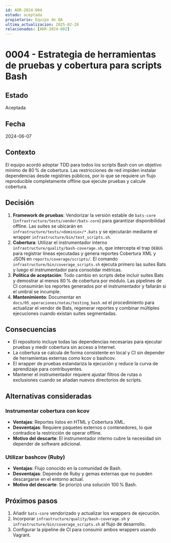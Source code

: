 ```yaml
---
id: ADR-2024-004
estado: aceptada
propietario: Equipo de QA
ultima_actualizacion: 2025-02-20
relacionados: [ADR-2024-002]
---
```

# 0004 - Estrategia de herramientas de pruebas y cobertura para scripts Bash

## Estado
Aceptada

## Fecha
2024-06-07

## Contexto

El equipo acordó adoptar TDD para todos los scripts Bash con un objetivo mínimo
de 80 % de cobertura. Las restricciones de red impiden instalar dependencias desde
registries públicos, por lo que se requiere un flujo reproducible completamente
offline que ejecute pruebas y calcule cobertura.

## Decisión

1. **Framework de pruebas**: Vendorizar la versión estable de `bats-core`
   (`infrastructure/tests/vendor/bats-core`) para garantizar disponibilidad offline. Las suites se
   ubicarán en `infrastructure/tests/<dominio>/*.bats` y se ejecutarán mediante el wrapper
   `infrastructure/bin/test_scripts.sh`.
2. **Cobertura**: Utilizar el instrumentador interno `infrastructure/quality/bash-coverage.sh`,
   que intercepta el trap `DEBUG` para registrar líneas ejecutadas y genera reportes
   Cobertura XML y JSON en `reports/coverage/scripts/`. El comando
   `infrastructure/bin/coverage_scripts.sh` ejecuta primero las suites Bats y luego el
   instrumentador para consolidar métricas.
3. **Política de aceptación**: Todo cambio en scripts debe incluir suites Bats y
   demostrar al menos 80 % de cobertura por módulo. Las pipelines de CI consumirán
   los reportes generados por el instrumentador y fallarán si el umbral se incumple.
4. **Mantenimiento**: Documentar en `docs/05_operaciones/notas/testing_bash.md` el
   procedimiento para actualizar el vendor de Bats, regenerar reportes y combinar
   múltiples ejecuciones cuando existan suites segmentadas.

## Consecuencias

- El repositorio incluye todas las dependencias necesarias para ejecutar pruebas y
  medir cobertura sin acceso a Internet.
- La cobertura se calcula de forma consistente en local y CI sin depender de
  herramientas externas como kcov o bashcov.
- El wrapper de pruebas estandariza la ejecución y reduce la curva de aprendizaje
  para contribuyentes.
- Mantener el instrumentador requiere ajustar filtros de rutas o exclusiones cuando
  se añadan nuevos directorios de scripts.

## Alternativas consideradas

### Instrumentar cobertura con kcov
- **Ventajas**: Reportes listos en HTML y Cobertura XML.
- **Desventajas**: Requiere paquetes externos o contenedores, lo que contradice la
  restricción de operar offline.
- **Motivo del descarte**: El instrumentador interno cubre la necesidad sin depender
  de software adicional.

### Utilizar bashcov (Ruby)
- **Ventajas**: Flujo conocido en la comunidad de Bash.
- **Desventajas**: Depende de Ruby y gemas externas que no pueden descargarse en el
  entorno actual.
- **Motivo del descarte**: Se priorizó una solución 100 % Bash.

## Próximos pasos

1. Añadir `bats-core` vendorizado y actualizar los wrappers de ejecución.
2. Incorporar `infrastructure/quality/bash-coverage.sh` y `infrastructure/bin/coverage_scripts.sh` al flujo
   de desarrollo.
3. Configurar la pipeline de CI para consumir ambos wrappers usando Vagrant.
